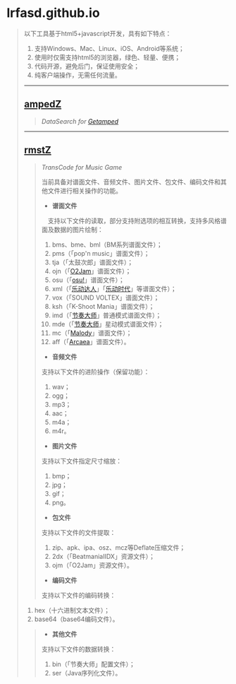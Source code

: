 # lrfasd.github.io
>以下工具基于html5+javascript开发，具有如下特点：
>1. 支持Windows、Mac、Linux、iOS、Android等系统；
>2. 使用时仅需支持html5的浏览器，绿色、轻量、便携；
>3. 代码开源，避免后门，保证使用安全；
>4. 纯客户端操作，无需任何流量。
>
>---
>
>## [ampedZ](https://lrfasd.github.io/ampedZ)
>>*DataSearch for [Getamped](http://bfo.sdo.com)*
>
>---
>
>## [rmstZ](https://lrfasd.github.io/rmstZ)
>>*TransCode for Music Game*
>>
>>当前具备对谱面文件、音频文件、图片文件、包文件、编码文件和其他文件进行相关操作的功能。
>>
>>* **谱面文件**
>>
>>　支持以下文件的读取，部分支持附选项的相互转换，支持多风格谱面及数据的图片绘制：
>>1. bms、bme、bml（BM系列谱面文件）；
>>2. pms（「pop'n music」谱面文件）；
>>3. tja（「太鼓次郎」谱面文件）；
>>4. ojn（「[O2Jam](http://www.o2jam.com)」谱面文件）；
>>5. osu（「[osu!](https://osu.ppy.sh)」谱面文件）；
>>6. xml（「[乐动达人](http://yd2012.redatoms.com)」「[乐动时代](http://www.ydsd.com)」等谱面文件）；
>>7. vox（「SOUND VOLTEX」谱面文件）；
>>8. ksh（「K-Shoot Mania」谱面文件）；
>>9. imd（「[节奏大师](http://da.qq.com)」普通模式谱面文件）；
>>10. mde（「[节奏大师](http://da.qq.com)」星动模式谱面文件）；
>>11. mc（「[Malody](http://m.mugzone.net)」谱面文件）；
>>12. aff（「[Arcaea](https://arcaea.lowiro.com)」谱面文件）。
>>
>>* **音频文件**
>>
>>支持以下文件的进阶操作（保留功能）：
>>1. wav；
>>2. ogg；
>>3. mp3；
>>4. aac；
>>5. m4a；
>>6. m4r。
>>
>>* **图片文件**
>>
>>支持以下文件指定尺寸缩放：
>>1. bmp；
>>2. jpg；
>>3. gif；
>>4. png。
>>
>>* **包文件**
>>
>>支持以下文件的文件提取：
>>1. zip、apk、ipa、osz、mcz等Deflate压缩文件；
>>2. 2dx（「BeatmaniaIIDX」资源文件）；
>>3. ojm（「O2Jam」资源文件）。
>>
>>* **编码文件**
>>
>>支持以下文件的编码转换：
>1. hex（十六进制文本文件）；
>2. base64（base64编码文件）。
>>
>>* **其他文件**
>>
>>支持以下文件的数据转换：
>>1. bin（「节奏大师」配置文件）；
>>2. ser（Java序列化文件）。
